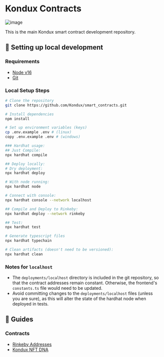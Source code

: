 # Kondux Contracts 
![image](https://avatars.githubusercontent.com/u/85846911?s=200&v=4)

This is the main Kondux smart contract development repository.

## 🔧 Setting up local development

### Requirements

- [Node v16](https://nodejs.org/download/release/latest-v16.x/)  
- [Git](https://git-scm.com/downloads)

### Local Setup Steps

```sh
# Clone the repository
git clone https://github.com/Kondux/smart_contracts.git

# Install dependencies
npm install

# Set up environment variables (keys)
cp .env.example .env # (linux)
copy .env.example .env # (windows)

### Hardhat usage:
## Just Compile: 
npx hardhat compile

## Deploy locally: 
# Dry deployment: 
npx hardhat deploy

# With node running:
npx hardhat node

# Connect with console:
npx hardhat console --network localhost

## Compile and Deploy to Rinkeby:
npx hardhat deploy --network rinkeby

## Test: 
npx hardhat test

# Generate typescript files
npx hardhat typechain

# Clean artifacts (doesn't need to be versioned):
npx hardhat clean
```

### Notes for `localhost`
-   The `deployments/localhost` directory is included in the git repository,
    so that the contract addresses remain constant. Otherwise, the frontend's
    `constants.ts` file would need to be updated.
-   Avoid committing changes to the `deployments/localhost` files (unless you
    are sure), as this will alter the state of the hardhat node when deployed
    in tests.

## 📖 Guides

### Contracts
- [Rinkeby Addresses](.docs/deployments/rinkeby.md)
- [Kondux NFT DNA](./docs/guides/nft_dna.md)
